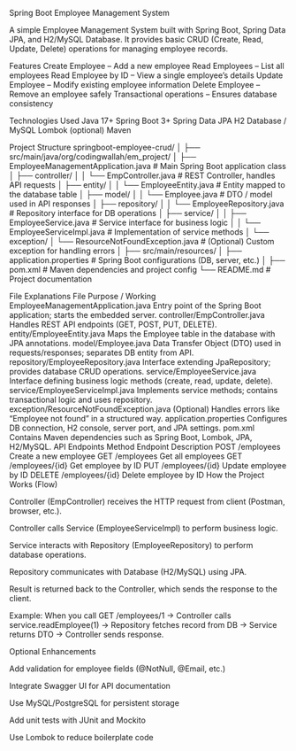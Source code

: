 Spring Boot Employee Management System

A simple Employee Management System built with Spring Boot, Spring Data JPA, and H2/MySQL Database.
It provides basic CRUD (Create, Read, Update, Delete) operations for managing employee records.

Features
Create Employee – Add a new employee
Read Employees – List all employees
Read Employee by ID – View a single employee’s details
Update Employee – Modify existing employee information
Delete Employee – Remove an employee safely
Transactional operations – Ensures database consistency

Technologies Used
Java 17+
Spring Boot 3+
Spring Data JPA
H2 Database / MySQL
Lombok (optional)
Maven

Project Structure
springboot-employee-crud/
│
├── src/main/java/org/codingwallah/em_project/
│   ├── EmployeeManagementApplication.java    # Main Spring Boot application class
│   ├── controller/
│   │   └── EmpController.java               # REST Controller, handles API requests
│   ├── entity/
│   │   └── EmployeeEntity.java              # Entity mapped to the database table
│   ├── model/
│   │   └── Employee.java                    # DTO / model used in API responses
│   ├── repository/
│   │   └── EmployeeRepository.java          # Repository interface for DB operations
│   ├── service/
│   │   ├── EmployeeService.java             # Service interface for business logic
│   │   └── EmployeeServiceImpl.java         # Implementation of service methods
│   └── exception/
│       └── ResourceNotFoundException.java  # (Optional) Custom exception for handling errors
│
├── src/main/resources/
│   ├── application.properties               # Spring Boot configurations (DB, server, etc.)
│
├── pom.xml                                   # Maven dependencies and project config
└── README.md                                 # Project documentation


File Explanations
File	Purpose / Working
EmployeeManagementApplication.java	Entry point of the Spring Boot application; starts the embedded server.
controller/EmpController.java	Handles REST API endpoints (GET, POST, PUT, DELETE).
entity/EmployeeEntity.java	Maps the Employee table in the database with JPA annotations.
model/Employee.java	Data Transfer Object (DTO) used in requests/responses; separates DB entity from API.
repository/EmployeeRepository.java	Interface extending JpaRepository; provides database CRUD operations.
service/EmployeeService.java	Interface defining business logic methods (create, read, update, delete).
service/EmployeeServiceImpl.java	Implements service methods; contains transactional logic and uses repository.
exception/ResourceNotFoundException.java	(Optional) Handles errors like “Employee not found” in a structured way.
application.properties	Configures DB connection, H2 console, server port, and JPA settings.
pom.xml	Contains Maven dependencies such as Spring Boot, Lombok, JPA, H2/MySQL.
API Endpoints
Method	Endpoint	Description
POST	/employees	Create a new employee
GET	/employees	Get all employees
GET	/employees/{id}	Get employee by ID
PUT	/employees/{id}	Update employee by ID
DELETE	/employees/{id}	Delete employee by ID
How the Project Works (Flow)

Controller (EmpController) receives the HTTP request from client (Postman, browser, etc.).

Controller calls Service (EmployeeServiceImpl) to perform business logic.

Service interacts with Repository (EmployeeRepository) to perform database operations.

Repository communicates with Database (H2/MySQL) using JPA.

Result is returned back to the Controller, which sends the response to the client.

Example: When you call GET /employees/1 → Controller calls service.readEmployee(1) → Repository fetches record from DB → Service returns DTO → Controller sends response.

Optional Enhancements

Add validation for employee fields (@NotNull, @Email, etc.)

Integrate Swagger UI for API documentation

Use MySQL/PostgreSQL for persistent storage

Add unit tests with JUnit and Mockito

Use Lombok to reduce boilerplate code
